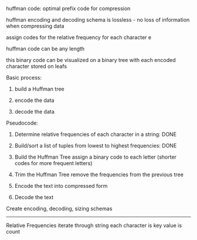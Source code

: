 huffman code:
    optimal prefix code for compression

huffman encoding and decoding schema is lossless - no loss of information when compressing data 

assign codes for the relative frequency for each character e

huffman code can be any length 

this binary code can be visualized on a binary tree with each encoded character stored on leafs

Basic process:

1. build a Huffman tree

2. encode the data

3. decode the data

Pseudocode:

1. Determine relative frequencies of each character in a string: DONE

2. Build/sort a list of tuples from lowest to highest frequencies: DONE 

3. Build the Huffman Tree
    assign a binary code to each letter (shorter codes for more frequent letters)

4. Trim the Huffman Tree
    remove the frequencies from the previous tree

5. Encode the text into compressed form 

6. Decode the text

Create encoding, decoding, sizing schemas

***

Relative Frequencies
    iterate through string
    each character is key
    value is count




